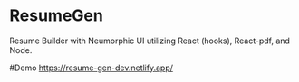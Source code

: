 # ResumeGen
Resume Builder with Neumorphic UI utilizing React (hooks), React-pdf, and Node.

#Demo
https://resume-gen-dev.netlify.app/
